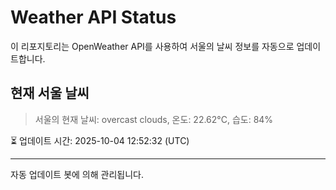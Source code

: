
# Weather API Status

이 리포지토리는 OpenWeather API를 사용하여 서울의 날씨 정보를 자동으로 업데이트합니다.

## 현재 서울 날씨
> 서울의 현재 날씨: overcast clouds, 온도: 22.62°C, 습도: 84%

⏳ 업데이트 시간: 2025-10-04 12:52:32 (UTC)

---
자동 업데이트 봇에 의해 관리됩니다.
